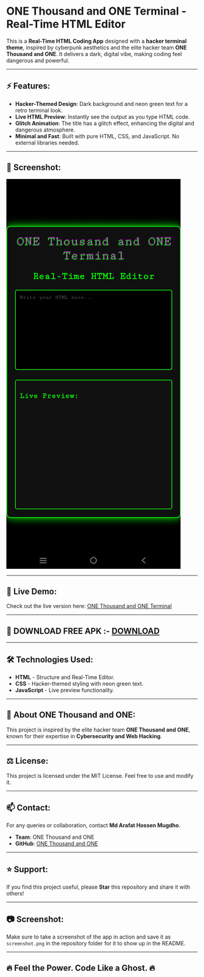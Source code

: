 # ONE Thousand and ONE Terminal - Real-Time HTML Editor

This is a **Real-Time HTML Coding App** designed with a **hacker terminal theme**, inspired by cyberpunk aesthetics and the elite hacker team **ONE Thousand and ONE**. It delivers a dark, digital vibe, making coding feel dangerous and powerful.

---

## ⚡ Features:
- **Hacker-Themed Design**: Dark background and neon green text for a retro terminal look.  
- **Live HTML Preview**: Instantly see the output as you type HTML code.  
- **Glitch Animation**: The title has a glitch effect, enhancing the digital and dangerous atmosphere.  
- **Minimal and Fast**: Built with pure HTML, CSS, and JavaScript. No external libraries needed.  

---

## 🎨 Screenshot:
![Hacker Terminal Preview](screenshot.png)

---

## 🚀 Live Demo:
Check out the live version here: [ONE Thousand and ONE Terminal](https://onethousandandone-1001.github.io/REAL-TIME-HTML/)

---

## 🚀 DOWNLOAD FREE APK :- [DOWNLOAD](https://www.upload-apk.com/IMIfiIkGL45oV9T)

---

## 🛠️ Technologies Used:
- **HTML** - Structure and Real-Time Editor.  
- **CSS** - Hacker-themed styling with neon green text.  
- **JavaScript** - Live preview functionality.  

---

## 👻 About ONE Thousand and ONE:
This project is inspired by the elite hacker team **ONE Thousand and ONE**, known for their expertise in **Cybersecurity and Web Hacking**.  

---

## ⚖️ License:
This project is licensed under the MIT License. Feel free to use and modify it.  

---

## 📫 Contact:
For any queries or collaboration, contact **Md Arafat Hossen Mugdho**.  
- **Team**: ONE Thousand and ONE  
- **GitHub**: [ONE Thousand and ONE](https://github.com/onethousandandone-1001)  

---

## ⭐ Support:
If you find this project useful, please **Star** this repository and share it with others!

---

## 📷 Screenshot:
Make sure to take a screenshot of the app in action and save it as `screenshot.png` in the repository folder for it to show up in the README.

---

## 🔥 Feel the Power. Code Like a Ghost. 🔥
